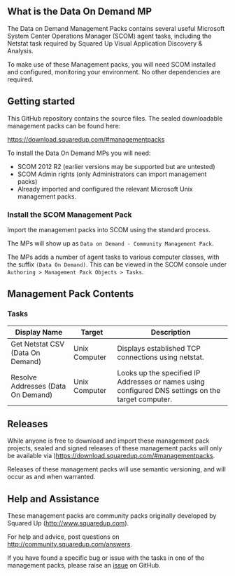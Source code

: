 [logo]: https://download.squaredup.com/images/logo.png

## What is the Data On Demand MP

The Data on Demand Management Packs contains several useful Microsoft System Center Operations Manager (SCOM) agent tasks, including the Netstat task required by Squared Up Visual Application Discovery & Analysis.

To make use of these Management packs, you will need SCOM installed and configured, monitoring your environment.  No other dependencies are required.

## Getting started

This GitHub repository contains the source files. The sealed downloadable management packs can be found here:

<https://download.squaredup.com/#managementpacks>

To install the Data On Demand MPs you will need:

* SCOM 2012 R2 (earlier versions may be supported but are untested)
* SCOM Admin rights (only Administrators can import management packs)
* Already imported and configured the relevant Microsoft Unix management packs.

### Install the SCOM Management Pack

Import the management packs into SCOM using the standard process.

The MPs will show up as `Data on Demand - Community Management Pack`.

The MPs adds a number of agent tasks to various computer classes, with the suffix `(Data On Demand)`. This can be viewed in the SCOM console under `Authoring > Management Pack Objects > Tasks`.

## Management Pack Contents

### Tasks

Display Name                       | Target           | Description
---------------------------------- | ---------------- | ----------------------
Get Netstat CSV (Data On Demand)   | Unix Computer    | Displays established TCP connections using netstat.
Resolve Addresses (Data On Demand) | Unix Computer    | Looks up the specified IP Addresses or names using configured DNS settings on the target computer.

## Releases

While anyone is free to download and import these management pack projects, sealed and signed releases of these management packs will only be available via )<https://download.squaredup.com/#managementpacks>.

Releases of these management packs will use semantic versioning, and will occur as and when warranted.

## Help and Assistance

These management packs are community packs originally developed by Squared Up (<http://www.squaredup.com>).

For help and advice, post questions on <http://community.squaredup.com/answers>.

If you have found a specific bug or issue with the tasks in one of the management packs, please raise an [issue](https://github.com/squaredup/Community.DataOnDemand.MP/issues) on GitHub.
